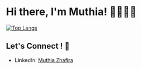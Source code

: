 # Hi there, I'm Muthia! 👩🏻‍💻💟

[![Top Langs](https://github-readme-stats.vercel.app/api/top-langs/?username=muthiazs&layout=compact&theme=radical)](https://github.com/anuraghazra/github-readme-stats)

## Let's Connect ! 💌
- LinkedIn: [Muthia Zhafira](https://www.linkedin.com/in/muthia-zhafira/)



